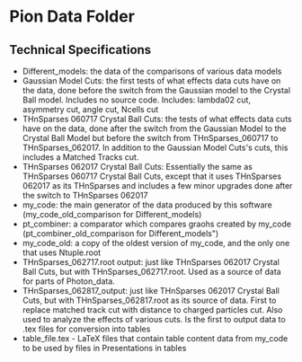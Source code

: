 # Pion Data Folder
## Technical Specifications
- Different_models: the data of the comparisons of various data models
- Gaussian Model Cuts: the first tests of what effects data cuts have on the data, done before the switch from the Gaussian model to the Crystal Ball model. Includes no source code. Includes: lambda02 cut, asymmetry cut, angle cut, Ncells cut
- THnSparses 060717 Crystal Ball Cuts: the tests of what effects data cuts have on the data, done after the switch from the Gaussian Model to the Crystal Ball Model but before the switch from THnSparses_060717 to THnSparses_062017. In addition to the Gaussian Model Cuts's cuts, this includes a Matched Tracks cut. 
- THnSparses 062017 Crystal Ball Cuts: Essentially the same as THnSparses 060717 Crystal Ball Cuts, except that it uses THnSparses 062017 as its THnSparses and includes a few minor upgrades done after the switch to THnSparses 062017
- my_code: the main generator of the data produced by this software (my_code_old_comparison for Different_models)
- pt_combiner: a comparator which compares graohs created by my_code (pt_combiner_old_comparison for Different_models")
- my_code_old: a copy of the oldest version of my_code, and the only one that uses Ntuple.root
- THnSparses_062717.root output: just like THnSparses 062017 Crystal Ball Cuts, but with THnSparses_062717.root. Used as a source of data for parts of Photon_data.
- THnSparses_062817_output: just like THnSparses 062017 Crystal Ball Cuts, but with THnSparses_062817.root as its source of data. First to replace matched track cut with distance to charged particles cut. Also used to analyze the effects of various cuts. Is the first to output data to .tex files for conversion into tables
- table_file<other name parts go here>.tex - LaTeX files that contain table content data from my_code to be used by files in Presentations in tables

